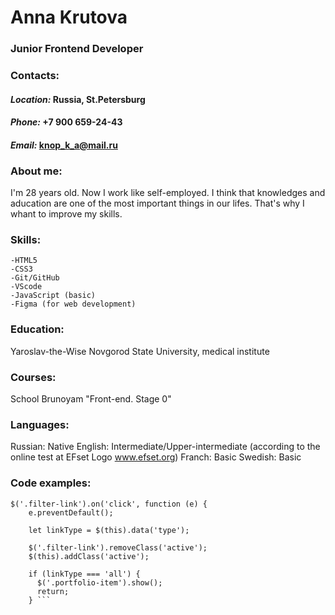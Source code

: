 # Anna Krutova

### Junior Frontend Developer

### Contacts:
#### *Location:* Russia, St.Petersburg
#### *Phone:* +7 900 659-24-43
#### *Email:* knop_k_a@mail.ru


### About me:
I'm 28 years old. Now I work like self-employed. I think that knowledges and aducation are one of the most important things in our lifes. That's why I whant to improve my skills.

### Skills:
    -HTML5 
    -CSS3
    -Git/GitHub
    -VScode
    -JavaScript (basic)
    -Figma (for web development)
### Education:
Yaroslav-the-Wise Novgorod State University, medical institute

### Courses: 
School Brunoyam "Front-end. Stage 0"

### Languages:
Russian: Native
English: Intermediate/Upper-intermediate (according to the online test at EFset Logo www.efset.org)
Franch: Basic
Swedish: Basic 

### Code examples:

```
$('.filter-link').on('click', function (e) {
    e.preventDefault();

    let linkType = $(this).data('type');

    $('.filter-link').removeClass('active');
    $(this).addClass('active');

    if (linkType === 'all') {
      $('.portfolio-item').show();
      return;
    } ```
    
